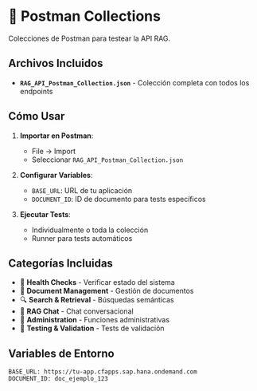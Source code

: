 # 📮 Postman Collections

Colecciones de Postman para testear la API RAG.

## Archivos Incluidos

- **`RAG_API_Postman_Collection.json`** - Colección completa con todos los endpoints

## Cómo Usar

1. **Importar en Postman**:
   - File → Import
   - Seleccionar `RAG_API_Postman_Collection.json`

2. **Configurar Variables**:
   - `BASE_URL`: URL de tu aplicación
   - `DOCUMENT_ID`: ID de documento para tests específicos

3. **Ejecutar Tests**:
   - Individualmente o toda la colección
   - Runner para tests automáticos

## Categorías Incluidas

- 🏥 **Health Checks** - Verificar estado del sistema
- 📄 **Document Management** - Gestión de documentos
- 🔍 **Search & Retrieval** - Búsquedas semánticas
- 💬 **RAG Chat** - Chat conversacional
- 🧹 **Administration** - Funciones administrativas
- 🧪 **Testing & Validation** - Tests de validación

## Variables de Entorno

```
BASE_URL: https://tu-app.cfapps.sap.hana.ondemand.com
DOCUMENT_ID: doc_ejemplo_123
```

